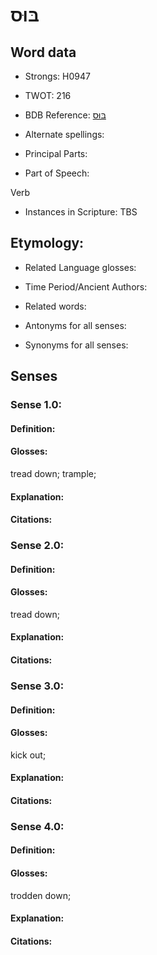 # בּוּס

<!-- Status: S2="NeedsEdits" -->
<!-- Lexica used for edits:   -->

## Word data

* Strongs: H0947

* TWOT: 216

* BDB Reference: [בּוּס](rc://en/bdb/dict/b.as.aa)

* Alternate spellings:

* Principal Parts:

* Part of Speech:

Verb

* Instances in Scripture: TBS

## Etymology:

* Related Language glosses:

* Time Period/Ancient Authors:

* Related words:

* Antonyms for all senses:

* Synonyms for all senses:

## Senses

### Sense 1.0:

#### Definition:

#### Glosses:

tread down; trample; 

#### Explanation:

#### Citations:



### Sense 2.0:

#### Definition:

#### Glosses:

tread down; 

#### Explanation:

#### Citations:



### Sense 3.0:

#### Definition:

#### Glosses:

kick out; 

#### Explanation:

#### Citations:



### Sense 4.0:

#### Definition:

#### Glosses:

trodden down; 

#### Explanation:

#### Citations:



